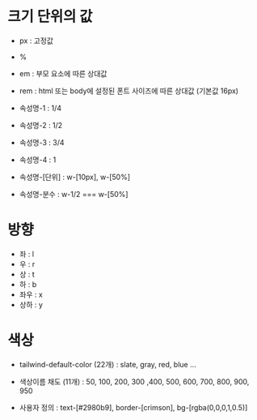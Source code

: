 # 크기 단위의 값

- px : 고정값
- %
- em : 부모 요소에 따른 상대값
- rem : html 또는 body에 설정된 폰트 사이즈에 따른 상대값 (기본값 16px)

- 속성명-1 : 1/4
- 속성명-2 : 1/2
- 속성명-3 : 3/4
- 속성명-4 : 1
- 속성명-[단위] : w-[10px], w-[50%]
- 속성명-분수 : w-1/2 === w-[50%]

# 방향

- 좌 : l
- 우 : r
- 상 : t
- 하 : b
- 좌우 : x
- 상하 : y

# 색상

- tailwind-default-color (22개) : slate, gray, red, blue …

- 색상이름 채도 (11개) : 50, 100, 200, 300 ,400, 500, 600, 700, 800, 900, 950

- 사용자 정의 : text-[#2980b9], border-[crimson], bg-[rgba(0,0,0,1,0.5)]

